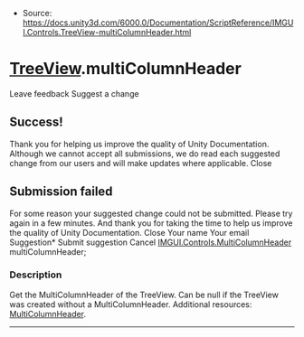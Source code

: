 * Source: https://docs.unity3d.com/6000.0/Documentation/ScriptReference/IMGUI.Controls.TreeView-multiColumnHeader.html

#  [TreeView](https://docs.unity3d.com/6000.0/Documentation/ScriptReference/IMGUI.Controls.TreeView.html).multiColumnHeader
Leave feedback
Suggest a change
## Success!
Thank you for helping us improve the quality of Unity Documentation. Although we cannot accept all submissions, we do read each suggested change from our users and will make updates where applicable.
Close
## Submission failed
For some reason your suggested change could not be submitted. Please <a>try again</a> in a few minutes. And thank you for taking the time to help us improve the quality of Unity Documentation.
Close
Your name Your email Suggestion* Submit suggestion
Cancel
[IMGUI.Controls.MultiColumnHeader](https://docs.unity3d.com/6000.0/Documentation/ScriptReference/IMGUI.Controls.MultiColumnHeader.html) multiColumnHeader; 
### Description
Get the MultiColumnHeader of the TreeView. Can be null if the TreeView was created without a MultiColumnHeader.
Additional resources: [MultiColumnHeader](https://docs.unity3d.com/6000.0/Documentation/ScriptReference/IMGUI.Controls.MultiColumnHeader.html).
* * *
